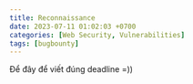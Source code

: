 ```yaml
---
title: Reconnaissance
date: 2023-07-11 01:02:03 +0700
categories: [Web Security, Vulnerabilities]
tags: [bugbounty]
---
```


Để đây để viết  đúng deadline =))
